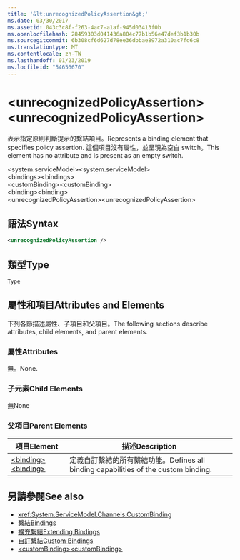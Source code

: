 ```yaml
---
title: '&lt;unrecognizedPolicyAssertion&gt;'
ms.date: 03/30/2017
ms.assetid: 043c3c8f-f263-4ac7-a1af-945d03413f0b
ms.openlocfilehash: 28459303d041436a804c77b1b56e47def3b1b30b
ms.sourcegitcommit: 6b308cf6d627d78ee36dbbae8972a310ac7fd6c8
ms.translationtype: MT
ms.contentlocale: zh-TW
ms.lasthandoff: 01/23/2019
ms.locfileid: "54656670"
---
```

# <a name="ltunrecognizedpolicyassertiongt"></a><span data-ttu-id="7a462-102">&lt;unrecognizedPolicyAssertion&gt;</span><span class="sxs-lookup"><span data-stu-id="7a462-102">&lt;unrecognizedPolicyAssertion&gt;</span></span>
<span data-ttu-id="7a462-103">表示指定原則判斷提示的繫結項目。</span><span class="sxs-lookup"><span data-stu-id="7a462-103">Represents a binding element that specifies policy assertion.</span></span> <span data-ttu-id="7a462-104">這個項目沒有屬性，並呈現為空白 switch。</span><span class="sxs-lookup"><span data-stu-id="7a462-104">This element has no attribute and is present as an empty switch.</span></span>  
  
 <span data-ttu-id="7a462-105">\<system.serviceModel></span><span class="sxs-lookup"><span data-stu-id="7a462-105">\<system.serviceModel></span></span>  
<span data-ttu-id="7a462-106">\<bindings></span><span class="sxs-lookup"><span data-stu-id="7a462-106">\<bindings></span></span>  
<span data-ttu-id="7a462-107">\<customBinding></span><span class="sxs-lookup"><span data-stu-id="7a462-107">\<customBinding></span></span>  
<span data-ttu-id="7a462-108">\<binding></span><span class="sxs-lookup"><span data-stu-id="7a462-108">\<binding></span></span>  
<span data-ttu-id="7a462-109">\<unrecognizedPolicyAssertion></span><span class="sxs-lookup"><span data-stu-id="7a462-109">\<unrecognizedPolicyAssertion></span></span>  
  
## <a name="syntax"></a><span data-ttu-id="7a462-110">語法</span><span class="sxs-lookup"><span data-stu-id="7a462-110">Syntax</span></span>  
  
```xml  
<unrecognizedPolicyAssertion />
```  
  
## <a name="type"></a><span data-ttu-id="7a462-111">類型</span><span class="sxs-lookup"><span data-stu-id="7a462-111">Type</span></span>  
 `Type`  
  
## <a name="attributes-and-elements"></a><span data-ttu-id="7a462-112">屬性和項目</span><span class="sxs-lookup"><span data-stu-id="7a462-112">Attributes and Elements</span></span>  
 <span data-ttu-id="7a462-113">下列各節描述屬性、子項目和父項目。</span><span class="sxs-lookup"><span data-stu-id="7a462-113">The following sections describe attributes, child elements, and parent elements.</span></span>  
  
### <a name="attributes"></a><span data-ttu-id="7a462-114">屬性</span><span class="sxs-lookup"><span data-stu-id="7a462-114">Attributes</span></span>  
 <span data-ttu-id="7a462-115">無。</span><span class="sxs-lookup"><span data-stu-id="7a462-115">None.</span></span>  
  
### <a name="child-elements"></a><span data-ttu-id="7a462-116">子元素</span><span class="sxs-lookup"><span data-stu-id="7a462-116">Child Elements</span></span>  
 <span data-ttu-id="7a462-117">無</span><span class="sxs-lookup"><span data-stu-id="7a462-117">None</span></span>  
  
### <a name="parent-elements"></a><span data-ttu-id="7a462-118">父項目</span><span class="sxs-lookup"><span data-stu-id="7a462-118">Parent Elements</span></span>  
  
|<span data-ttu-id="7a462-119">項目</span><span class="sxs-lookup"><span data-stu-id="7a462-119">Element</span></span>|<span data-ttu-id="7a462-120">描述</span><span class="sxs-lookup"><span data-stu-id="7a462-120">Description</span></span>|  
|-------------|-----------------|  
|[<span data-ttu-id="7a462-121">\<binding></span><span class="sxs-lookup"><span data-stu-id="7a462-121">\<binding></span></span>](../../../../../docs/framework/misc/binding.md)|<span data-ttu-id="7a462-122">定義自訂繫結的所有繫結功能。</span><span class="sxs-lookup"><span data-stu-id="7a462-122">Defines all binding capabilities of the custom binding.</span></span>|  
  
## <a name="see-also"></a><span data-ttu-id="7a462-123">另請參閱</span><span class="sxs-lookup"><span data-stu-id="7a462-123">See also</span></span>
- <xref:System.ServiceModel.Channels.CustomBinding>
- [<span data-ttu-id="7a462-124">繫結</span><span class="sxs-lookup"><span data-stu-id="7a462-124">Bindings</span></span>](../../../../../docs/framework/wcf/bindings.md)
- [<span data-ttu-id="7a462-125">擴充繫結</span><span class="sxs-lookup"><span data-stu-id="7a462-125">Extending Bindings</span></span>](../../../../../docs/framework/wcf/extending/extending-bindings.md)
- [<span data-ttu-id="7a462-126">自訂繫結</span><span class="sxs-lookup"><span data-stu-id="7a462-126">Custom Bindings</span></span>](../../../../../docs/framework/wcf/extending/custom-bindings.md)
- [<span data-ttu-id="7a462-127">\<customBinding></span><span class="sxs-lookup"><span data-stu-id="7a462-127">\<customBinding></span></span>](../../../../../docs/framework/configure-apps/file-schema/wcf/custombinding.md)

